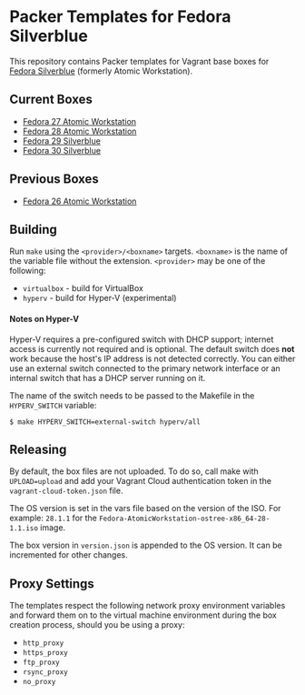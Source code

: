 # Packer Templates for Fedora Silverblue

This repository contains Packer templates for Vagrant base boxes for [Fedora Silverblue](https://silverblue.fedoraproject.org/)
(formerly Atomic Workstation).

## Current Boxes

* [Fedora 27 Atomic Workstation](https://app.vagrantup.com/fkrull/boxes/fedora27-atomic-workstation)
* [Fedora 28 Atomic Workstation](https://app.vagrantup.com/fkrull/boxes/fedora28-atomic-workstation)
* [Fedora 29 Silverblue](https://app.vagrantup.com/fkrull/boxes/fedora29-silverblue)
* [Fedora 30 Silverblue](https://app.vagrantup.com/fkrull/boxes/fedora30-silverblue)

## Previous Boxes

* [Fedora 26 Atomic Workstation](https://app.vagrantup.com/fkrull/boxes/fedora26-atomic-workstation)

## Building

Run `make` using the `<provider>/<boxname>` targets. `<boxname>` is the name of the variable file
without the extension. `<provider>` may be one of the following:

* `virtualbox` - build for VirtualBox
* `hyperv` - build for Hyper-V (experimental)

#### Notes on Hyper-V

Hyper-V requires a pre-configured switch with DHCP support; internet access is currently not
required and is optional. The default switch does **not** work because the host's IP address is not
detected correctly. You can either use an external switch connected to the primary network interface
or an internal switch that has a DHCP server running on it.

The name of the switch needs to be passed to the Makefile in the `HYPERV_SWITCH` variable:

```
$ make HYPERV_SWITCH=external-switch hyperv/all
```

## Releasing

By default, the box files are not uploaded. To do so, call make with `UPLOAD=upload` and add your
Vagrant Cloud authentication token in the `vagrant-cloud-token.json` file.

The OS version is set in the vars file based on the version of the ISO. For example:
`28.1.1` for the `Fedora-AtomicWorkstation-ostree-x86_64-28-1.1.iso` image.

The box version in `version.json` is appended to the OS version. It can be incremented
for other changes.

## Proxy Settings

The templates respect the following network proxy environment variables
and forward them on to the virtual machine environment during the box creation
process, should you be using a proxy:

* `http_proxy`
* `https_proxy`
* `ftp_proxy`
* `rsync_proxy`
* `no_proxy`
